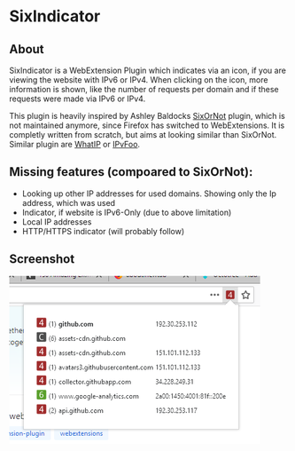 # SixIndicator

## About

SixIndicator is a WebExtension Plugin which indicates via an icon, if you are viewing the website with IPv6 or IPv4.
When clicking on the icon, more information is shown, like the number of requests per domain and if these requests were made via IPv6 or IPv4.

This plugin is heavily inspired by Ashley Baldocks [SixOrNot](http://ashley.baldock.me/sixornot/) plugin, which is not maintained anymore, since Firefox has switched to WebExtensions.
It is completly written from scratch, but aims at looking similar than SixOrNot.
Similar plugin are [WhatIP](https://github.com/aoikeiichi/WebExt-WhatIP) or [IPvFoo](https://github.com/pmarks-net/ipvfoo).

## Missing features (compoared to SixOrNot):

* Looking up other IP addresses for used domains. Showing only the Ip address, which was used
* Indicator, if website is IPv6-Only (due to above limitation)
* Local IP addresses
* HTTP/HTTPS indicator (will probably follow)

## Screenshot
![Screenshot](/SixIndicatorScreen1.png?raw=true)